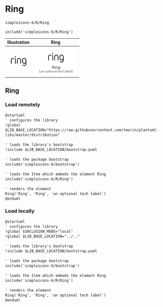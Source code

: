 # Ring


```text
simpleicons-6/R/Ring
```

```text
include('simpleicons-6/R/Ring')
```



| Illustration | Ring |
| :---: | :---: |
| ![illustration for Illustration](../../simpleicons-6/R/Ring.png) | ![illustration for Ring](../../simpleicons-6/R/Ring.Local.png) |




## Ring

### Load remotely
```plantuml
@startuml
' configures the library
!global $LIB_BASE_LOCATION="https://raw.githubusercontent.com/tmorin/plantuml-libs/master/distribution"

' loads the library's bootstrap
!include $LIB_BASE_LOCATION/bootstrap.puml

' loads the package bootstrap
include('simpleicons-6/bootstrap')

' loads the Item which embeds the element Ring
include('simpleicons-6/R/Ring')

' renders the element
Ring('Ring', 'Ring', 'an optional tech label')
@enduml
```

### Load locally
```plantuml
@startuml
' configures the library
!global $INCLUSION_MODE="local"
!global $LIB_BASE_LOCATION="../.."

' loads the library's bootstrap
!include $LIB_BASE_LOCATION/bootstrap.puml

' loads the package bootstrap
include('simpleicons-6/bootstrap')

' loads the Item which embeds the element Ring
include('simpleicons-6/R/Ring')

' renders the element
Ring('Ring', 'Ring', 'an optional tech label')
@enduml
```

